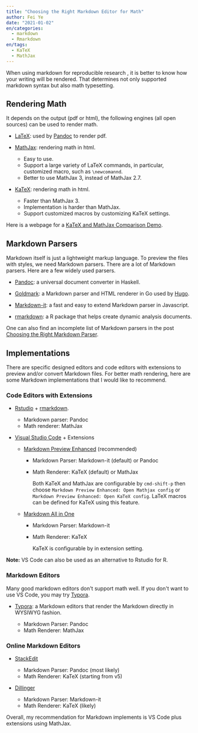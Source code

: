 ```yaml
---
title: "Choosing the Right Markdown Editor for Math"
author: Fei Ye
date: "2021-01-02"
en/categories: 
  - markdown
  - Rmarkdown
en/tags: 
  - KaTeX
  - MathJax
---
```


When using markdown for reproducible research ,  it is better to know how your writing will be rendered. That determines not only supported markdown syntax but also math typesetting.

## Rendering Math

It depends on the output (pdf or html), the following engines (all open sources) can be used to render math.

- [LaTeX](https://www.latex-project.org/): used by [Pandoc](https://pandoc.org/) to render pdf.

- [MathJax](https://www.mathjax.org/): rendering math in html.
  - Easy to use.
  - Support a large variety of LaTeX commands, in particular,  customized macro, such as `\newcomannd`.
  - Better to use MathJax 3, instead of MathJax 2.7.

- [KaTeX](https://katex.org/): rendering math in html.
  - Faster than MathJax 3.
  - Implementation is harder than MathJax.
  - Support customized macros by customizing KaTeX settings.

Here is a webpage for a [KaTeX and MathJax Comparison Demo](https://www.intmath.com/cg5/katex-mathjax-comparison.php?processor=MathJax).

## Markdown Parsers

Markdown itself is just a lightweight markup language. To preview the files with styles, we need Markdown parsers. There are a lot of Markdown parsers. Here are a few widely used parsers.

- [Pandoc](https://pandoc.org/): a universal document converter in Haskell.

- [Goldmark](https://github.com/yuin/goldmark): a Markdown parser and HTML renderer in Go used by [Hugo](https://gohugo.io/).

- [Markdown-it](https://github.com/markdown-it/markdown-it): a fast and easy to extend Markdown parser in Javascript.

- [rmarkdown](https://github.com/rstudio/rmarkdown): a R package that helps create dynamic analysis documents.

One can also find an incomplete list of Markdown parsers in the post [Choosing the Right Markdown Parser](https://css-tricks.com/choosing-right-markdown-parser/).

## Implementations

There are specific designed editors and code editors with extensions to preview and/or convert Markdown files. For better math rendering, here are some Markdown implementations that I would like to recommend.

### Code Editors with Extensions

- [Rstudio](https://rstudio.com/products/rstudio/) + [rmarkdown](https://github.com/rstudio/rmarkdown).

  - Markdown parser: Pandoc
  - Math renderer: MathJax

- [Visual Studio Code](https://code.visualstudio.com/) + Extensions

  - [Markdown Preview Enhanced](https://github.com/shd101wyy/markdown-preview-enhanced) (recommended)

    - Markdown Parser: Markdown-it (default) or Pandoc
    - Math Renderer: KaTeX (default) or MathJax

      Both KaTeX and MathJax are configurable by `cmd-shift-p` then choose `Markdown Preview Enhanced: Open Mathjax config` or `Markdown Preview Enhanced: Open KaTeX config`. LaTeX macros can be defined for KaTeX using this feature.

  - [Markdown All in One](https://github.com/yzhang-gh/vscode-markdown)

    - Markdown Parser: Markdown-it
    - Math Renderer: KaTeX

      KaTeX is configurable by in extension setting.

**Note:** VS Code can also be used as an alternative to Rstudio for R.

### Markdown Editors

Many good markdown editors don't support math well. If you don't want to use VS Code, you may try [Typora](https://typora.io/).

- [Typora](https://typora.io/): a Markdown editors that render the Markdown directly in WYSIWYG fashion.

  - Markdown Parser: Pandoc
  - Math Renderer: MathJax

### Online Markdown Editors

- [StackEdit](https://stackedit.io/)

  - Markdown Parser: Pandoc (most likely)
  - Math Renderer: KaTeX (starting from v5)

- [Dillinger](https://github.com/joemccann/dillinger)

  - Markdown Parser: Markdown-it
  - Math Renderer: KaTeX (likely)

Overall, my recommendation for Markdown implements is VS Code plus extensions using MathJax.
